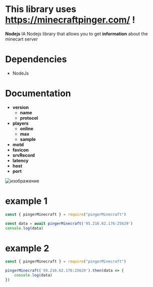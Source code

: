 # This library uses https://minecraftpinger.com/ !

**Nodejs** lA Nodejs library that allows you to get **information** about the minecart server

# Dependencies
- NodeJs

# Documentation
- **version**
	 - **name**
	 - **protocol**
- **players**
	- **online**
	- **max**
	- **sample**
- **motd**
- **favicon**
- **srvRecord**
- **latency**
- **host**
- **port**

![изображение](https://github.com/makarasty/pingerMinecraft/assets/71918286/1b92467c-a645-4a9b-a88c-bbf17bdbc70c)

# example 1
```js
const { pingerMinecraft } = require("pingerMinecraft")

const data = await pingerMinecraft('95.216.62.176:25629')
console.log(data)
```
# example 2
```js
const { pingerMinecraft } = require("pingerMinecraft")

pingerMinecraft('95.216.62.176:25629').then(data => {
	console.log(data)
})
```